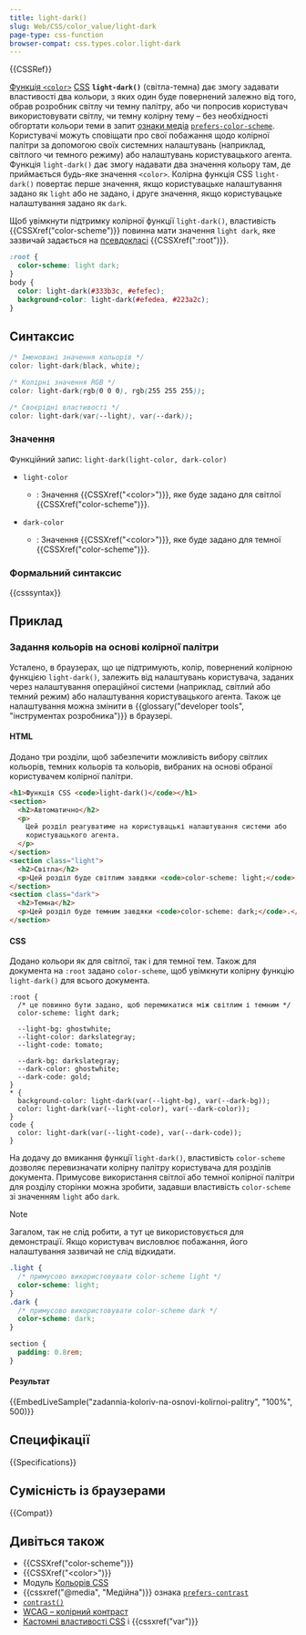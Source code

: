 ```yaml
---
title: light-dark()
slug: Web/CSS/color_value/light-dark
page-type: css-function
browser-compat: css.types.color.light-dark
---
```


{{CSSRef}}

[Функція `<color>`](/uk/docs/Web/CSS/CSS_Functions#funktsii-color) [CSS](/uk/docs/Web/CSS) **`light-dark()`** (світла-темна) дає змогу задавати властивості два кольори, з яких один буде повернений залежно від того, обрав розробник світлу чи темну палітру, або чи попросив користувач використовувати світлу, чи темну колірну тему – без необхідності обгортати кольори теми в запит [ознаки медіа](/uk/docs/Web/CSS/CSS_media_queries/Using_media_queries#natsilennia-na-oznaky-media) [`prefers-color-scheme`](/uk/docs/Web/CSS/@media/prefers-color-scheme).
Користувачі можуть сповіщати про свої побажання щодо колірної палітри за допомогою своїх системних налаштувань (наприклад, світлого чи темного режиму) або налаштувань користувацького агента. Функція `light-dark()` дає змогу надавати два значення кольору там, де приймається будь-яке значення `<color>`. Колірна функція CSS `light-dark()` повертає перше значення, якщо користувацьке налаштування задано як `light` або не задано, і друге значення, якщо користувацьке налаштування задано як `dark`.

Щоб увімкнути підтримку колірної функції `light-dark()`, властивість {{CSSXref("color-scheme")}} повинна мати значення `light dark`, яке зазвичай задається на [псевдокласі](/uk/docs/Web/CSS/Pseudo-classes) {{CSSXref(":root")}}.

```css
:root {
  color-scheme: light dark;
}
body {
  color: light-dark(#333b3c, #efefec);
  background-color: light-dark(#efedea, #223a2c);
}
```

## Синтаксис

```css
/* Іменовані значення кольорів */
color: light-dark(black, white);

/* Колірні значення RGB */
color: light-dark(rgb(0 0 0), rgb(255 255 255));

/* Своєрідні властивості */
color: light-dark(var(--light), var(--dark));
```

### Значення

Функційний запис: `light-dark(light-color, dark-color)`

- `light-color`

  - : Значення {{CSSXref("&lt;color&gt;")}}, яке буде задано для світлої {{CSSXref("color-scheme")}}.

- `dark-color`
  - : Значення {{CSSXref("&lt;color&gt;")}}, яке буде задано для темної {{CSSXref("color-scheme")}}.

### Формальний синтаксис

{{csssyntax}}

## Приклад

### Задання кольорів на основі колірної палітри

Усталено, в браузерах, що це підтримують, колір, повернений колірною функцією `light-dark()`, залежить від налаштувань користувача, заданих через налаштування операційної системи (наприклад, світлий або темний режим) або налаштування користувацького агента. Також це налаштування можна змінити в {{glossary("developer tools", "інструментах розробника")}} в браузері.

#### HTML

Додано три розділи, щоб забезпечити можливість вибору світлих кольорів, темних кольорів та кольорів, вибраних на основі обраної користувачем колірної палітри.

```html
<h1>Функція CSS <code>light-dark()</code></h1>
<section>
  <h2>Автоматично</h2>
  <p>
    Цей розділ реагуватиме на користувацькі налаштування системи або
    користувацького агента.
  </p>
</section>
<section class="light">
  <h2>Світла</h2>
  <p>Цей розділ буде світлим завдяки <code>color-scheme: light;</code>.</p>
</section>
<section class="dark">
  <h2>Темна</h2>
  <p>Цей розділ буде темним завдяки <code>color-scheme: dark;</code>.</p>
</section>
```

#### CSS

Додано кольори як для світлої, так і для темної тем. Також для документа на `:root` задано `color-scheme`, щоб увімкнути колірну функцію `light-dark()` для всього документа.

```css-nolint
:root {
  /* це повинно бути задано, щоб перемикатися між світлим і темним */
  color-scheme: light dark;

  --light-bg: ghostwhite;
  --light-color: darkslategray;
  --light-code: tomato;

  --dark-bg: darkslategray;
  --dark-color: ghostwhite;
  --dark-code: gold;
}
* {
  background-color: light-dark(var(--light-bg), var(--dark-bg));
  color: light-dark(var(--light-color), var(--dark-color));
}
code {
  color: light-dark(var(--light-code), var(--dark-code));
}
```

На додачу до вмикання функції `light-dark()`, властивість `color-scheme` дозволяє перевизначати колірну палітру користувача для розділів документа. Примусове використання світлої або темної колірної палітри для розділу сторінки можна зробити, задавши властивість `color-scheme` зі значенням `light` або `dark`.

> [!NOTE]
> Загалом, так не слід робити, а тут це використовується для демонстрації. Якщо користувач висловлює побажання, його налаштування зазвичай не слід відкидати.

```css
.light {
  /* примусово використовувати color-scheme light */
  color-scheme: light;
}
.dark {
  /* примусово використовувати color-scheme dark */
  color-scheme: dark;
}
```

```css hidden
section {
  padding: 0.8rem;
}
```

#### Результат

{{EmbedLiveSample("zadannia-koloriv-na-osnovi-kolirnoi-palitry", "100%", 500)}}

## Специфікації

{{Specifications}}

## Сумісність із браузерами

{{Compat}}

## Дивіться також

- {{CSSXref("color-scheme")}}
- {{CSSXref("&lt;color&gt;")}}
- Модуль [Кольорів CSS](/uk/docs/Web/CSS/CSS_colors)
- {{cssxref("@media", "Медійна")}} ознака [`prefers-contrast`](/uk/docs/Web/CSS/@media/prefers-contrast)
- [`contrast()`](/uk/docs/Web/CSS/filter-function/contrast)
- [WCAG – колірний контраст](/uk/docs/Web/Accessibility/Understanding_WCAG/Perceivable/Color_contrast)
- [Кастомні властивості CSS](/uk/docs/Web/CSS/--*) і {{cssxref("var")}}
